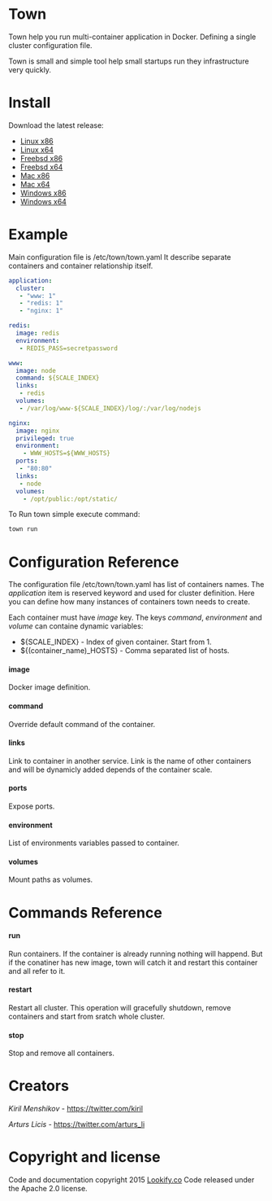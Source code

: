 # Town

Town help you run multi-container application in Docker. Defining a single cluster configuration file.

Town is small and simple tool help small startups run they infrastructure very quickly.

# Install
Download the latest release:
 * [Linux x86](https://raw.github.com/lookify/town/master/release/linux/town_386)
 * [Linux x64](https://raw.github.com/lookify/town/master/release/linux/town_amd64)
 * [Freebsd x86](https://github.com/lookify/town/tree/master/release/freebs/town_386)
 * [Freebsd x64](https://github.com/lookify/town/tree/master/release/freebs/town_amd64)
 * [Mac x86](https://github.com/lookify/town/tree/master/release/darwin/town_386)
 * [Mac x64](https://github.com/lookify/town/tree/master/release/darwin/town_amd64)
 * [Windows x86](https://raw.github.com/lookify/town/master/release/windows/town_386.exe)
 * [Windows x64](https://raw.github.com/lookify/town/master/release/windows/town_amd64.exe)

# Example

Main configuration file is /etc/town/town.yaml It describe separate containers and container relationship itself.

```yml
application:
  cluster:
   - "www: 1"
   - "redis: 1"
   - "nginx: 1"

redis:
  image: redis
  environment:
   - REDIS_PASS=secretpassword

www:
  image: node
  command: ${SCALE_INDEX}
  links:
   - redis
  volumes:
   - /var/log/www-${SCALE_INDEX}/log/:/var/log/nodejs

nginx:
  image: nginx
  privileged: true
  environment:
    - WWW_HOSTS=${WWW_HOSTS}
  ports:
   - "80:80"
  links:
   - node
  volumes:
    - /opt/public:/opt/static/
```

To Run town simple execute command:

```sh
town run
```

# Configuration Reference
The configuration file /etc/town/town.yaml has list of containers names. The _application_ item is reserved keyword and used for cluster definition. Here you can define how many instances of containers town needs to create.

Each container must have *image* key. The keys _command_, _environment_ and _volume_ can containe dynamic variables:
 * ${SCALE_INDEX} - Index of given container. Start from 1.
 * ${(container_name)_HOSTS} - Comma separated list of hosts.

#### image
Docker image definition.

#### command
Override default command of the container.

#### links
Link to container in another service. Link is the name of other containers and will be dynamicly added depends of the container scale.

#### ports
Expose ports.

#### environment
List of environments variables passed to container.

#### volumes
Mount paths as volumes.

# Commands Reference

#### run
Run containers. If the container is already running nothing will happend. But if the conatiner has new image, town will catch it and restart this container and all refer to it.

#### restart
Restart all cluster. This operation will gracefully shutdown, remove containers and start from sratch whole cluster.

#### stop
Stop and remove all containers.

# Creators

_Kiril Menshikov_ - https://twitter.com/kiril

_Arturs Licis_ - https://twitter.com/arturs_li

# Copyright and license
Code and documentation copyright 2015 [Lookify.co](http://www.lookify.co) Code released under the Apache 2.0 license.

